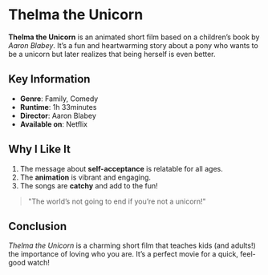 # Thelma the Unicorn

**Thelma the Unicorn** is an animated short film based on a children’s book by *Aaron Blabey*. It’s a fun and heartwarming story about a pony who wants to be a unicorn but later realizes that being herself is even better.

## Key Information

- **Genre**: Family, Comedy
- **Runtime**: 1h 33minutes
- **Director**: Aaron Blabey
- **Available on**: Netflix

## Why I Like It

1. The message about **self-acceptance** is relatable for all ages.
2. The **animation** is vibrant and engaging.
3. The songs are **catchy** and add to the fun!

> "The world’s not going to end if you’re not a unicorn!"

## Conclusion

*Thelma the Unicorn* is a charming short film that teaches kids (and adults!) the importance of loving who you are. It’s a perfect movie for a quick, feel-good watch!
